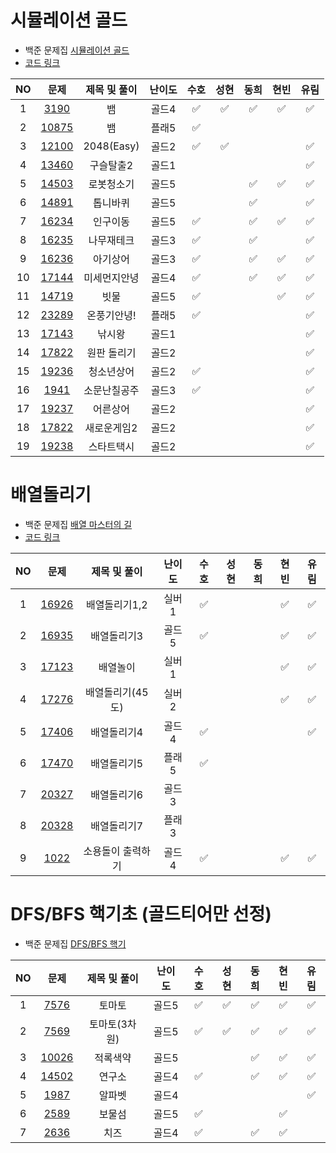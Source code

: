 # 시뮬레이션 골드

- 백준 문제집 [시뮬레이션 골드](https://www.acmicpc.net/group/workbook/view/16649/53251)
- [코드 링크](https://github.com/KKimC/newyearcoding/tree/main/%EB%B0%B1%EC%A4%80/%EC%8B%9C%EB%AE%AC%EB%A0%88%EC%9D%B4%EC%85%98%EA%B3%A8%EB%93%9C)

| NO  | 문제 |  제목 및 풀이 | 난이도 | 수호 | 성현 | 동희 | 현빈 | 유림 | 
| :-----: | :-----: | :-----: | :-----: | :-----: |:-----: |:-----: |:-----: | :-----: |
|1| [3190](https://www.acmicpc.net/problem/3190) | 뱀 | 골드4 | ✅ | ✅ | ✅ | ✅ | ✅ | 
|2| [10875](https://www.acmicpc.net/problem/10875) | 뱀 | 플래5 | ✅ |  |  |  |  | 
|3| [12100](https://www.acmicpc.net/problem/12100) | 2048(Easy) | 골드2 | ✅ | ✅ |  |  | ✅ | 
|4| [13460](https://www.acmicpc.net/problem/13460) | 구슬탈출2 | 골드1 |  |  |  |  | ✅ | 
|5| [14503](https://www.acmicpc.net/problem/14503) | 로봇청소기 | 골드5 |  |  | ✅ | ✅ | ✅ | 
|6| [14891](https://www.acmicpc.net/problem/14891) | 톱니바퀴 | 골드5 |  |  | ✅ |  | ✅ | 
|7| [16234](https://www.acmicpc.net/problem/16234) | 인구이동 | 골드5 | ✅ |  | ✅ | ✅ | ✅ | 
|8| [16235](https://www.acmicpc.net/problem/16235) | 나무재테크 | 골드3 | ✅ |  | ✅ |  | ✅ | 
|9| [16236](https://www.acmicpc.net/problem/16236) | 아기상어 | 골드3 | ✅ |  | ✅ | ✅ | ✅ | 
|10| [17144](https://www.acmicpc.net/problem/17144) | 미세먼지안녕 | 골드4 | ✅ |  | ✅ | ✅ | ✅ | 
|11| [14719](https://www.acmicpc.net/problem/14719) | 빗물 | 골드5 | ✅ |  |  | ✅ | ✅ | 
|12| [23289](https://www.acmicpc.net/problem/23289) | 온풍기안녕! | 플래5 | ✅ |  |  |  | ✅ | 
|13| [17143](https://www.acmicpc.net/problem/17143) | 낚시왕 | 골드1 |  |  |  |  | ✅ | 
|14| [17822](https://www.acmicpc.net/problem/17822) | 원판 돌리기 | 골드2 |  |  |  |  | ✅  | 
|15| [19236](https://www.acmicpc.net/problem/19236) | 청소년상어 | 골드2 | ✅ |  |  |  | ✅ | 
|16| [1941](https://www.acmicpc.net/problem/1941) | 소문난칠공주 | 골드3 | ✅ |  |  |  | ✅ | 
|17| [19237](https://www.acmicpc.net/problem/19237) | 어른상어 | 골드2 |  |  |  |  | ✅ | 
|18| [17822](https://www.acmicpc.net/problem/17822) | 새로운게임2 | 골드2 |  |  |  |  | ✅ | 
|19| [19238](https://www.acmicpc.net/problem/19238) | 스타트택시 | 골드2 |  |  |  |  | ✅ | 



# 배열돌리기

- 백준 문제집 [배열 마스터의 길](https://www.acmicpc.net/group/workbook/view/16649/53269)
- [코드 링크](https://github.com/KKimC/newyearcoding/tree/main/%EB%B0%B1%EC%A4%80/%EB%B0%B0%EC%97%B4%EB%8F%8C%EB%A6%AC%EA%B8%B0)

| NO  | 문제 |  제목 및 풀이 | 난이도 | 수호 | 성현 | 동희 | 현빈 | 유림 | 
| :-----: | :-----: | :-----: | :-----: | :-----: |:-----: |:-----: |:-----: | :-----: |
|1| [16926](https://www.acmicpc.net/problem/16926) | 배열돌리기1,2 | 실버1 | ✅ |  |  | ✅ | ✅ | 
|2| [16935](https://www.acmicpc.net/problem/16935) | 배열돌리기3 | 골드5 | ✅ |  |  | ✅ | ✅ | 
|3| [17123](https://www.acmicpc.net/problem/17123) | 배열놀이 | 실버1 |  |  |  | ✅ | ✅ | 
|4| [17276](https://www.acmicpc.net/problem/17276) | 배열돌리기(45도) | 실버2 |  |  |  | ✅ | ✅ |
|5| [17406](https://www.acmicpc.net/problem/17406) | 배열돌리기4 | 골드4 | ✅ |  |  | | ✅ |
|6| [17470](https://www.acmicpc.net/problem/17470) | 배열돌리기5 | 플래5 | ✅ |  |  | |  |
|7| [20327](https://www.acmicpc.net/problem/20327) | 배열돌리기6 | 골드3 |  |  |  | |  |
|8| [20328](https://www.acmicpc.net/problem/20328) | 배열돌리기7 | 플래3 |  |  |  | | |
|9| [1022](https://www.acmicpc.net/problem/1022) | 소용돌이 출력하기 | 골드4 | ✅ |  |  | ✅ | ✅ |


# DFS/BFS 핵기초 (골드티어만 선정)

- 백준 문제집 [DFS/BFS 핵기](https://www.acmicpc.net/group/workbook/view/16649/53022)

| NO  | 문제 |  제목 및 풀이 | 난이도 | 수호 | 성현 | 동희 | 현빈 | 유림 | 
| :-----: | :-----: | :-----: | :-----: | :-----: |:-----: |:-----: |:-----: | :-----: |
|1| [7576](https://www.acmicpc.net/problem/7576) | 토마토 | 골드5 | ✅ | ✅ | ✅ | ✅ | ✅ | 
|2| [7569](https://www.acmicpc.net/problem/7569) | 토마토(3차원) | 골드5 | ✅ | ✅ | ✅ | ✅ | ✅ | 
|3| [10026](https://www.acmicpc.net/problem/10026) | 적록색약 | 골드5 |  |  | ✅ | ✅ | ✅ | 
|4| [14502](https://www.acmicpc.net/problem/14502) | 연구소 | 골드4 | ✅ |  | ✅ | ✅ | ✅ |
|5| [1987](https://www.acmicpc.net/problem/1987) | 알파벳 | 골드4 |  |  |  |  | ✅ |
|6| [2589](https://www.acmicpc.net/problem/2589) | 보물섬 | 골드5 | ✅ |  |  | ✅ |  |
|7| [2636](https://www.acmicpc.net/problem/2636) | 치즈 | 골드4 | ✅ |  | ✅ | ✅ |  |
